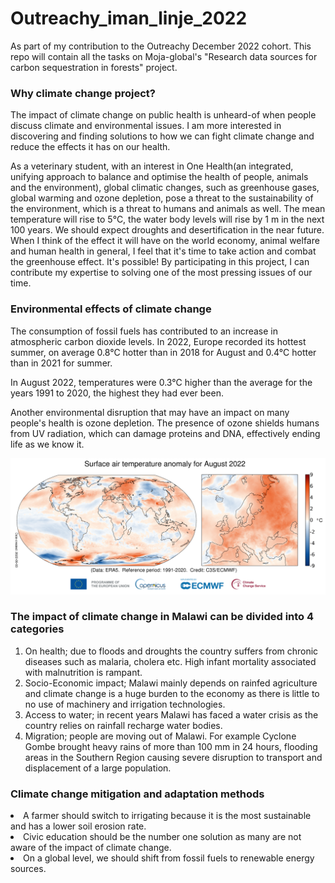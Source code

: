 # Outreachy_iman_linje_2022
As part of my contribution to the Outreachy December 2022 cohort. This repo will contain all the tasks on Moja-global's "Research data sources for carbon sequestration in forests" project.
<h3>Why climate change project?</h3>
<p>The impact of climate change on public health is unheard-of when people discuss climate and environmental issues. I am more interested in discovering and finding solutions to how we can fight climate change and reduce the effects it has on our health.</p>
<p>As a veterinary student, with an interest in One Health(an integrated, unifying approach to balance and optimise the health of people, animals and the environment), global climatic changes, such as greenhouse gases, global warming and ozone depletion, pose a threat to the sustainability of the environment, which is a threat to humans and animals as well. The mean temperature will rise to 5°C, the water body levels will rise by 1 m in the next 100 years. We should expect droughts and desertification in the near future. When I think of the effect it will have on the world economy, animal welfare and human health in general, I feel that it's time to take action and combat the greenhouse effect. It's possible! By participating in this project, I can contribute my expertise to solving one of the most pressing issues of our time.</p>
<h3>Environmental effects of climate change</h3>
<p>The consumption of fossil fuels has contributed to an increase in atmospheric carbon dioxide levels. In 2022, Europe recorded its hottest summer, on average 0.8°C hotter than in 2018 for August and 0.4°C hotter than in 2021 for summer.</p>
<p>In August 2022, temperatures were 0.3°C higher than the average for the years 1991 to 2020, the highest they had ever been.</p>
<p>Another environmental disruption that may have an impact on many people's health is ozone depletion. The presence of ozone shields humans from UV radiation, which can damage proteins and DNA, effectively ending life as we know it.</p>
<img src="/images/anomaly.png">
<h3>The impact of climate change in Malawi can be divided into 4 categories</h3>
<ol>
<li>On health; due to floods and droughts the country suffers from chronic diseases such as malaria, cholera etc. High infant mortality associated with malnutrition is rampant.</li>  
<li>Socio-Economic impact; Malawi mainly depends on rainfed agriculture and climate change is a huge burden to the economy as there is little to no use of machinery and irrigation technologies.</li>
<li>Access to water; in recent years Malawi has faced a water crisis as the country relies on rainfall recharge water bodies.</li>
<li>Migration; people are moving out of Malawi. For example Cyclone Gombe brought heavy rains of more than 100 mm in 24 hours, flooding areas in the Southern Region causing severe disruption to transport and displacement of a large population.</li>
</ol>
<h3>Climate change mitigation and adaptation methods</h3>
<li>A farmer should switch to irrigating because it is the most sustainable and has a lower soil erosion rate.</li>
<li>Civic education should be the number one solution as many are not aware of the impact of climate change.</li>
<li>On a global level, we should shift from fossil fuels to renewable energy sources.</li>
